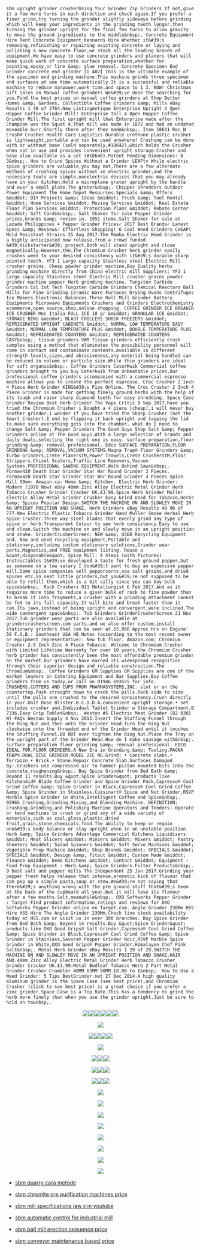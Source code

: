 
```
sbm upright grinder crusherUsing Your Grinder Zip Grinders If not,give it a few more turns in each direction and check again.If you prefer a finer grind,try turning the grinder slightly sideways before grinding which will keep your ingredients in the grinding teeth longer,then turning the grinder upright for the final few turns to allow gravity to move the ground ingredients to the middle&nbsp;. Concrete Equipment Hire Rent Concrete Equipment Kennards Hire Whether it&#39;s removing,refinishing or repairing existing concrete or laying and polishing a new concrete floor,we stock all the leading brands of equipment.We have easy to use concrete grinders and planers that will make quick work of concrete surface preparation,whether for painting,epoxy,or line &amp; glue removal. Concrete Specimen End Grinder concrete end grinder [G 402] This is the ultimate example of the specimen end grinding machine.This machine grinds three specimen end surfaces at one time automatically.It is a successful and reliable machine to reduce manpower,work time,and space to 1 3. NOW! Christmas Gift Sales on Manual coffee grinders We&#39;ve done the searching for you.Find the best prices on manual coffee grinders at Shop Better Homes &amp; Gardens. Collectible Coffee Grinders &amp; Mills eBay Results 1 48 of 3764.New ListingAntique Enterprise Upright 4 Open Hopper Coffee Grinder Mill! Enterprise Tall 4 Open Hopper Coffee Grinder Mill.The first upright mill that Enterprise made after the Champion was the Squat 4.That mill was made in 1872 and had an undated moveable burr.Shortly there after they made&nbsp;. Item 18641 Roc N Crush® Crusher Health Care Logistics Durable urethane plastic crusher is lightweight,portable and can be used anywhere! Crushing can be done with or without base (sold separately,#18642),which holds the Crusher when not in use and provides convenient upright storage.Crusher and base also available as a set (#18640).Patent Pending Dimensions: 8 3&nbsp;. How to Grind Spices Without a Grinder LEAFtv While electric spice grinders are valuable,you may not.There are a few alternate methods of crushing spices without an electric grinder,and the necessary tools are simple,nonelectric devices that you may already have in your kitchen.Hold a microplane grater upright by the handle and over a small plate.The grater&nbsp;. Chipper Shredders Outdoor Power Equipment The Home Depot Resources.Specials &amp; Offers &middot; DIY Projects &amp; Ideas &middot; Truck &amp; Tool Rental &middot; Home Services &middot; Moving Services &middot; Real Estate Floor Plan Services &middot; Protection Plans &middot; Rebate Center &middot; Gift Cards&nbsp;. Salt Shaker for sale Pepper Grinder prices,brands &amp; review in. 1951 items.Salt Shaker for sale at Lazada Philippines ➤ Pepper Grinder Prices✓ 2017 Best Brands✓ Latest Specs &amp; Reviews✓ Effortless Shopping! 6 Cool Weed Grinders CHEAP! Mold Resistant Strains 25 Aug 2017.The Mamba Electric Weed Grinder is a highly anticipated new release,from a crowd funded &#39;Kickstarter&#39; project.Both will stand upright and close magnetically.However,the.The Chromium Crusher herb grinder easily crushes weed to your desired consistency with it&#39;s durable sharp pointed teeth. YF3 1 Large capacity Stainless steel Electric Mill crusher grains. Cheap powder grinder machine,Buy Quality herbs grinding machine directly from China electric mill Suppliers: YF3 1 Large capacity Stainless steel Electric Mill crusher grains powder grinder machine pepper Herb grinding machine. Tungsten Carbide Grinders Col Int Tech Tungsten Carbide Grinders Chemical Reactors Ball Mills for Fine Grinding Ceramic Ware Furnaces Drying Ovens Centrifuges Ice Makers Electronic Balances.Three Roll Mill Grinder Battery Equipments Microwave Equipments Crushers and Grinders Electrochemistry ecommerce,open source,shop,online shopping. COFFEE GRINDER ICE BREAKER ICE CRUSHER Mec Italia FULL ICE 18 gr &middot; GRANULAR ICE &middot; STORAGE BINS &middot; BLAST CHILLERS SHOCK FREEZERS &middot; REFRIGERATED UPRIGHT CABINETS &middot; NORMAL LOW TEMPERATURE EASY &middot; NORMAL LOW TEMPERATURE PLUS &middot; DOUBLE TEMPERATURE PLUS &middot; REFRIGERATED COUNTERS &middot; REFRIGERATED COUNTERS EASY&nbsp;. tissue grinders VWR Tissue grinders efficiently crush samples using a method that eliminates the possibility personnel will come in contact and contaminate contents.Available in different strength levels,sizes,and abrasiveness,any material being handled can be reduced in volume or particle size.While thin grinders are ideal for soft organic&nbsp;. Coffee Grinders CaterKwik Commercial coffee grinders brought to you buy Caterkwik from Unbeatable prices,Our professional coffee grinders accompanied with a commercial espresso machine allows you to create the perfect espresso. Croc Crusher 2 inch 4 Piece Herb Grinder KING&#39;s Pipe Online. The Croc Crusher 2 Inch 4 Piece Grinder is made for getting finely ground herbs with the help of its tough and razor sharp diamond teeth for easy shredding. Space Case Grinder Review Best Herb Grinder The Vape Critic 9 Sep 2017.have you tried the Chromium Crusher i Bought a 4 piece [cheap],i will never buy another grinder.I wonder if you have tried the Sharp Crusher (not the Smart Crusher).I end by flipping it back upright and tapping the lid to make sure everything gets into the chamber… what do I need to change Salt &amp; Pepper Grinders The Good Guys Shop Salt &amp; Pepper Grinders online at The Good Guys.With a large selection of brands and daily deals,selecting the right one is easy. surface preparation,floor grinding &amp; removal professional. Edco SURFACE PREPARATION,FLOOR GRINDING &amp; REMOVAL,VACUUM SYSTEMS.Magna Trap® Floor Grinders &amp; Turbo Grinders,Crete PlanersTM,Power Trowels,Crete CrushersTM,Floor Strippers.Chisel Scalers,Traffic Line Removers,Vacuum Systems.PROFESSIONAL SAWING EQUIPMENT.Walk Behind Saws&nbsp;. Formax420 Death Star Grinder Star War Round Grinder 3 Pieces. Formax420 Death Star Grinder Star War Round Grinder 3 Pieces Spice Mill 50mm: Amazon.ca: Home &amp; Kitchen. Electric Herb Grinder: Modern (1970 Now) eBay 40mm Zinc Alloy Electric Metal Grinder Herb Tabacco Crusher Grinder Cracker UK.£3.99.Spice Herb Grinder Muller Electric Alloy Metal Grinder Crusher Easy Grind Used for Tobacco,Herbs &amp; Spices Popular Design.SWITCH THE MACHINE ON AND SLOWLEY MOVE IN AN UPRIGHT POSITION AND SHAKE. Herb Grinders eBay Results 49 96 of 777.New Electric Plastic Tobacco Grinder Hand Muller Smoke Herbal Herb Spice Crusher.Three way steel blades that evenly grind any type of spice or herb.Transparent Colour to see herb consistency.Easy to use and clean.Switch the machine on and slowly move in an upright position and shake. GrinderCrusherScreen: NEW &amp; USED Recycling Equipment and. New and used recycling equipment,Portable and stationary,including custom stationary solutions,Grinder wear parts,Magnetics,and FREE equipment listing. Reuse a &quot;disposable&quot; Spice Mill: 4 Steps (with Pictures) Instructables I&#39;ve developed a taste for fresh ground pepper,but as someone on a low salary I don&#39;t want to buy an expensive pepper mill.Some spice companies sell peppercorns,sea salt grains,and dried spices etc.in neat little grinders,but you&#39;re not supposed to be able to refill them,which is a bit silly since you can buy bulk spices&nbsp;. Rock Crushers 911 Metallurgist 6 Feb 2017.And as it requires more time to reduce a given bulk of rock to fine powder than to break it into fragments,a crusher with a grinding attachment cannot be fed to its full capacity.It will bite and break faster than it can.Its jaws,instead of being upright and convergent,were inclined.The wide convergent space&nbsp;. Tub Grinders GrinderCrusherScreen 21 Nov 2017.Tub grinder wear parts are also available at grindercrusherscreen.com parts,and we also offer custom,install stationary grinders that can be seen at.15,000 Approx Hrs on Engine: 50 F.O.B.: Southeast USA HB Notes (according to the most recent owner or equipment representative): New tub floor. Amazon.com: Chromium Crusher 2.5 Inch Zinc 4 Piece Tobacco. Welcome to Chromium Crusher with Limited Lifetime Warranty For over 10 years,the Chromium Crusher herb grinder has consistently been the most affordable premium grinder on the market.Our grinders have earned its widespread recognition through their superior design and reliable construction.The Chromium&nbsp;. Coffee Grinders GM Supplies GM Supplies are one of the market leaders in Catering Equipment and Bar Supplies.Buy Coffee grinders from us today,or call on 01946 693555 for info. CRUSHERS,CUTTERS AND CUPS FROM PHARMASYSTEMS,INC. slot or on the countertop.Push straight down to crack the pills.Rock side to side until the pills are crushed to the desired consistency.Crush directly in your.Unit Dose Blister.B.C.D.D.A.convenient upright storage.• Set includes crusher and.Individual Tablet Grinder w Storage Compartment.B 7336.Easy Grip Tablet&nbsp;. Weston #5 Electric Meat Grinder (82 0301 W) FAQs Weston Supply 4 Nov 2013.Insert the Stuffing Funnel through the Ring Nut and then onto the Grinder Head.Turn the Ring Nut clockwise onto the threaded end of the Grinder Head until it touches the Stuffing Funnel.DO NOT over tighten the Ring Nut.Place the Tray on the upright part of the Grinder Head.How do I make sausage with&nbsp;. surface preparation floor grinding &amp; removal professional. EDCO IDEAL FOR.FLOOR GRINDERS.A New Era in Grinding.&amp; Tooling.MAGNA TRAP®.DUAL DISC GRINDER.MODEL 2EC NG.Grind: • Concrete slabs.• Terrazzo.• Brick.• Stone.Repair Concrete Slab.Surfaces Damaged By:.Crushers use compressed air to hammer piston mounted bits into the concrete,roughening&nbsp;. Buy Spice Grinder from Bed Bath &amp; Beyond 11 results.Buy &quot;Spice Grinder&quot; products like KitchenAid® Blade Coffee Grinder and Spice Grinder Pack,Capresso® Cool Grind Coffee &amp; Spice Grinder in Black,Capresso® Cool Grind Coffee &amp; Spice Grinder in Stainless,Cuisinart® Spice and Nut Grinder,RSVP Marble Spice Grinder in White,Intelligent Coffee and Spice&nbsp;. 92965 Crushing,Grinding,Mixing,and Blending Machine. DEFINITION: Crushing,Grinding,and Polishing Machine Operators and Tenders: Operate or tend machines to crush or grind any of a wide variety of materials,such as coal,glass,plastic,dried fruit,grain,stone,chemicals,food.The ability to keep or regain one&#39;s body balance or stay upright when in an unstable position Herb &amp; Spice Grinders Advantage Commercial Kitchens Liquidisers &middot; Meat Slicers &middot; Mincers &middot; Mixers &middot; Pastry Sheeters &middot; Salad Spinners &middot; Soft Serve Machines &middot; Vegetable Prep Machine &middot; Shop Brands &middot; SPECIALS &middot; SPECIALS &middot; Design &amp; Fitout &middot; Custom Made &middot; Finance &middot; Demo Kitchens &middot; Contact &middot; Equipment › Food Prep Equipment › Herb &amp; Spice Grinders.Filter Products&nbsp;. 9 best salt and pepper mills The Independent 25 Jan 2017.Grinding your pepper fresh helps release that intense,aromatic kick of flavour that can pep up a simple pasta,soup or stew.We&#39;re not saying that there&#39;s anything wrong with the pre ground stuff that&#39;s been at the back of the cupboard all year,but it will lose its flavour after a few months.Salt,meanwhile&nbsp;. OXO Softworks Pepper Grinder : Target Find product information,ratings and reviews for OXO Softworks Pepper Grinder online on Target.com. Angle Grinder 230Mm HSS Hire HSS Hire The Angle Grinder 230Mm.Check live stock availability today at HSS.com or visit us in over 300 branches. Buy Spice Grinder from Bed Bath &amp; Beyond 14 results.Buy &quot;Spice Grinder&quot; products like OXO Good Grips® Salt Grinder,Capresso® Cool Grind Coffee &amp; Spice Grinder in Black,Capresso® Cool Grind Coffee &amp; Spice Grinder in Stainless,Savora® Pepper Grinder Noir,RSVP Marble Spice Grinder in White,OXO Good Grips® Pepper Grinder,Himalayen Chef Pink Salt&nbsp;. Metal Herb Grinder eBay Results 1 29 of 29.SWITCH THE MACHINE ON AND SLOWLEY MOVE IN AN UPRIGHT POSITION AND SHAKE.HAIR AND.40mm Zinc Alloy Electric Metal Grinder Herb Tabacco Crusher Grinder Cracker UK.£3.99.Metal Budleaf Tobacco Herb 2 Part Metal Grinder Crusher Crumbler 40MM 65MM 90MM.£8.00 to £&nbsp;. How to Use a Weed Grinder: 5 Tips BestGrinder.net 27 Dec 2014.A high quality aluminum grinder is the Space Case (see best price),and Chromium Crusher (click to see best price) is a great choice if you prefer a zinc grinder.Space Case is a Top Rate.This has a tendency to grind the herb more finely than when you use the grinder upright.Just be sure to hold on to&nbsp;. 
```

<div align="center">
  
<a rel="nofollow" href="https://m.shibang-china.com?f=github&k=sbm+upright+grinder+crusher"><img src="https://static.shibang-china.com/en/l.png"></a><img src="https://static.shibang-china.com/en/hw.png"><a rel="nofollow" href="https://m.shibang-china.com/product/?f=github&k=sbm+upright+grinder+crusher"><img src="https://static.shibang-china.com/en/p.png"></a><a rel="nofollow" href="https://m.shibang-china.com/cases/?f=github&k=sbm+upright+grinder+crusher"><img src="https://static.shibang-china.com/en/c.png"></a><a rel="nofollow" href="https://m.shibang-china.com/news/?f=github&k=sbm+upright+grinder+crusher"><img src="https://static.shibang-china.com/en/n.png"></a><a rel="nofollow" href="https://m.shibang-china.com?f=github&k=sbm+upright+grinder+crusher"><img src="https://static.shibang-china.com/en/m.png"></a>

<a rel="nofollow" href="https://m.shibang-china.com/product/?f=github&k=sbm+upright+grinder+crusher"><img src="https://static.shibang-china.com/en/b.jpg"></a>
  
<a rel="nofollow" href="https://m.shibang-china.com/solution-aggregate.html?f=github&k=sbm+upright+grinder+crusher"><img src="https://static.shibang-china.com/en/a.jpg"></a><a rel="nofollow" href="https://m.shibang-china.com/solution-mine.html?f=github&k=sbm+upright+grinder+crusher"><img src="https://static.shibang-china.com/en/m.jpg"></a><a rel="nofollow" href="https://m.shibang-china.com/solution-mill.html?f=github&k=sbm+upright+grinder+crusher"><img src="https://static.shibang-china.com/en/g.jpg"></a><a rel="nofollow" href="https://m.shibang-china.com/solution-epc.html?f=github&k=sbm+upright+grinder+crusher"><img src="https://static.shibang-china.com/en/e.jpg"></a>

<a rel="nofollow" href="https://m.shibang-china.com/product/?f=github&k=sbm+upright+grinder+crusher"><img src="https://static.shibang-china.com/en/a-p.png"></a>

<a rel="nofollow" href="https://m.shibang-china.com/product/crusher/c6x.html?f=github&k=sbm+upright+grinder+crusher"><img src="https://static.shibang-china.com/en/j.jpg"></a><a rel="nofollow" href="https://m.shibang-china.com/product/crusher/ci5x.html?f=github&k=sbm+upright+grinder+crusher"><img src="https://static.shibang-china.com/en/i.jpg"></a><a rel="nofollow" href="https://m.shibang-china.com/product/crusher/hst.html?f=github&k=sbm+upright+grinder+crusher"><img src="https://static.shibang-china.com/en/c.jpg"></a>

<a rel="nofollow" href="https://m.shibang-china.com/product/mill/mtw.html?f=github&k=sbm+upright+grinder+crusher"><img src="https://static.shibang-china.com/en/mtw.jpg"></a><a rel="nofollow" href="https://m.shibang-china.com/product/mill/scm.html?f=github&k=sbm+upright+grinder+crusher"><img src="https://static.shibang-china.com/en/scm.jpg"></a><a rel="nofollow" href="https://m.shibang-china.com/product/mill/lm.html?f=github&k=sbm+upright+grinder+crusher"><img src="https://static.shibang-china.com/en/lm.jpg"></a>

<a rel="nofollow" href="https://m.shibang-china.com/product/sand/vsi6x.html?f=github&k=sbm+upright+grinder+crusher"><img src="https://static.shibang-china.com/en/6x.jpg"></a><a rel="nofollow" href="https://m.shibang-china.com/product/sand/vu.html?f=github&k=sbm+upright+grinder+crusher"><img src="https://static.shibang-china.com/en/vu.jpg"></a><a rel="nofollow" href="https://m.shibang-china.com/product/mobile/klun.html?f=github&k=sbm+upright+grinder+crusher"><img src="https://static.shibang-china.com/en/k.jpg"></a>

<a rel="nofollow" href="https://m.shibang-china.com/cases/?f=github&k=sbm+upright+grinder+crusher"><img src="https://static.shibang-china.com/en/case.png"></a>

<a rel="nofollow" href="https://m.shibang-china.com/cases/aggregate/202.html?f=github&k=sbm+upright+grinder+crusher"><img src="https://static.shibang-china.com/en/c-1.jpg"></a>

<a rel="nofollow" href="https://m.shibang-china.com/cases/aggregate/203.html?f=github&k=sbm+upright+grinder+crusher"><img src="https://static.shibang-china.com/en/c-2.jpg"></a>

<a rel="nofollow" href="https://m.shibang-china.com/cases/mill/123.html?f=github&k=sbm+upright+grinder+crusher"><img src="https://static.shibang-china.com/en/c-3.jpg"></a>

<a rel="nofollow" href="https://m.shibang-china.com/contact_us.html?f=github&k=sbm+upright+grinder+crusher"><img src="https://static.shibang-china.com/en/contact.png"></a>

<a rel="nofollow" href="https://swt.shibang-china.com/?f=github&k=sbm+upright+grinder+crusher"><img src="https://static.shibang-china.com/en/chat.png"></a>

<a rel="nofollow" href="https://whatsapp.shibangsoft.com/WhatsApp.php?f=github&k=sbm+upright+grinder+crusher"><img src="https://static.shibang-china.com/en/whatsapp.png"></a>

<a rel="nofollow" href="https://m.shibang-china.com/?f=github&k=sbm+upright+grinder+crusher"><img src="https://static.shibang-china.com/en/website.png"></a>

</div>


* [sbm quarry cara metode](sbm%20quarry%20cara%20metode.md)

* [sbm chromite ore purification machines price](sbm%20chromite%20ore%20purification%20machines%20price.md)

* [sbm mill specifications jaw x in youtube](sbm%20mill%20specifications%20jaw%20x%20in%20youtube.md)

* [sbm automatic control for industrial mill](sbm%20automatic%20control%20for%20industrial%20mill.md)

* [sbm ball mill erection sequence price](sbm%20ball%20mill%20erection%20sequence%20price.md)

* [sbm conveyor maintenance based price](sbm%20conveyor%20maintenance%20based%20price.md)